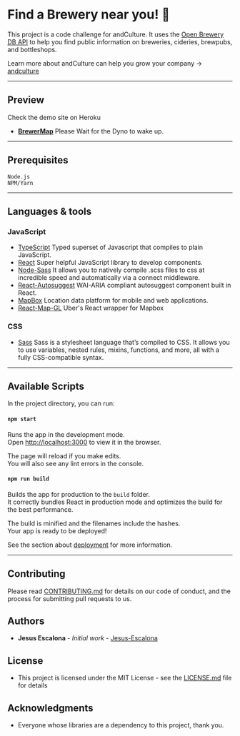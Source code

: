 # Find a Brewery near you! 🍻

This project is a code challenge for andCulture.
It uses the [Open Brewery DB API](https://www.openbrewerydb.org/) to help you find public information on breweries, cideries, brewpubs, and bottleshops.

Learn more about andCulture can help you grow your company -> [andculture](https://www.andculture.com/)

---

## Preview

Check the demo site on Heroku
- **[BrewerMap](https://brewermap.herokuapp.com)**
Please Wait for the Dyno to wake up.

---

## Prerequisites

```
Node.js
NPM/Yarn
```

---

## Languages & tools

### JavaScript

- [TypeScript](https://www.typescriptlang.org/) Typed superset of Javascript that compiles to plain JavaScript.
- [React](http://facebook.github.io/react) Super helpful JavaScript library to develop components.
- [Node-Sass](https://github.com/sass/node-sass) It allows you to natively compile .scss files to css at incredible speed and automatically via a connect middleware.
- [React-Autosuggest](http://react-autosuggest.js.org/) WAI-ARIA compliant autosuggest component built in React.
- [MapBox](https://www.mapbox.com/) Location data platform for mobile and web applications.
- [React-Map-GL](https://uber.github.io/react-map-gl/#/) Uber's React wrapper for Mapbox
### CSS

- [Sass](http://cssnext.putaindecode.io) Sass is a stylesheet language that’s compiled to CSS. It allows you to use variables, nested rules, mixins, functions, and more, all with a fully CSS-compatible syntax.

---

## Available Scripts

In the project directory, you can run:

#### `npm start`

Runs the app in the development mode.<br>
Open [http://localhost:3000](http://localhost:3000) to view it in the browser.

The page will reload if you make edits.<br>
You will also see any lint errors in the console.


#### `npm run build`

Builds the app for production to the `build` folder.<br>
It correctly bundles React in production mode and optimizes the build for the best performance.

The build is minified and the filenames include the hashes.<br>
Your app is ready to be deployed!

See the section about [deployment](https://facebook.github.io/create-react-app/docs/deployment) for more information.

---

## Contributing

Please read [CONTRIBUTING.md](https://gist.github.com/PurpleBooth/b24679402957c63ec426) for details on our code of conduct, and the process for submitting pull requests to us.

## Authors

* **Jesus Escalona** - *Initial work* - [Jesus-Escalona](https://github.com/jesus-escalona)

## License

* This project is licensed under the MIT License - see the [LICENSE.md](LICENSE.md) file for details

## Acknowledgments

* Everyone whose libraries are a dependency to this project, thank you.
